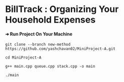 # BillTrack : Organizing Your Household Expenses

#### ➜ Run Project On Your Machine

```
git clone --branch new-method https://github.com/yashchavan02/MiniProject-A.git
```
```
cd MiniProject-A
```

```
g++ main.cpp queue.cpp stack.cpp -o main
```

```
./main
```

